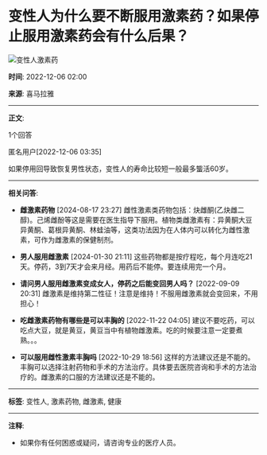 # 变性人为什么要不断服用激素药？如果停止服用激素药会有什么后果？

![变性人激素药](https://imagev2.xmcdn.com/storages/4fab-audiofreehighqps/6F/A2/CKwRIJEFA4mXAAArcgDePsCY.png)

**时间**: 2022-12-06 02:00

**来源**: 喜马拉雅

---

**正文**:

1个回答

匿名用户[2022-12-06 03:35]

如果停用回导致恢复男性状态，变性人的寿命比较短一般最多螚活60岁。

---

**相关问答**:

- **雌激素药物** [2024-08-17 23:27]
  雌性激素类药物包括：炔雌酮(乙炔雌二醇)。己烯雌酚等这是需要在医生指导下服用。植物类雌激素有：异黄酮大豆异黄酮、葛根异黄酮、林蛙油等，这类功法因为在人体内可以转化为雌性激素，可作为雌激素的保健制剂。

- **男人服用雌激素** [2024-01-30 21:11]
  这些药物都是按疗程吃，每个月连吃21天。停药，3到7天才会来月经。用药后不能停。要连续用完一个月。

- **请问男人服用雌激素变成女人，停药之后能变回男人吗？** [2022-09-09 20:31]
  雌激素是维持第二性征！注意是维持！不服用雌激素就会变回来，不用担心！

- **吃雌激素药物有哪些是可以丰胸的** [2022-11-22 04:05]
  建议不要吃药，可以吃点大豆，就是黄豆，黄豆当中有植物雌激素。吃的时候要注意一定要煮熟。。。

- **可以服用雌性激素丰胸吗** [2022-10-29 18:56]
  这样的方法建议还是不能的。丰胸可以选择注射药物和手术的方法治疗。具体要去医院咨询和手术的方法治疗的。雌激素的口服的方法建议还是不能的。

---

**标签**: 变性人, 激素药物, 雌激素, 健康

--- 

**注释**: 

- 如果你有任何困惑或疑问，请咨询专业的医疗人员。